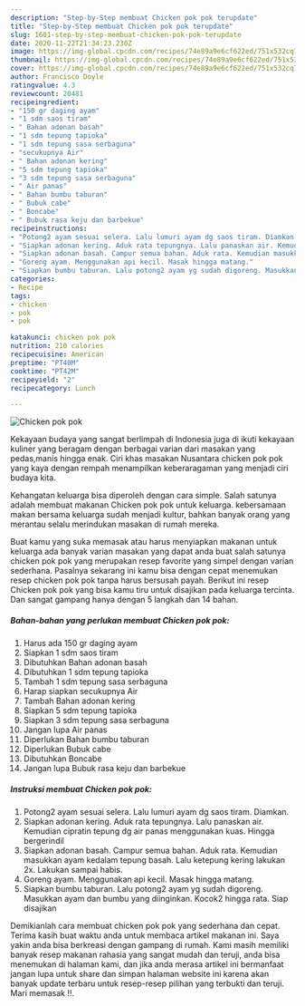 ```yaml
---
description: "Step-by-Step membuat Chicken pok pok terupdate"
title: "Step-by-Step membuat Chicken pok pok terupdate"
slug: 1601-step-by-step-membuat-chicken-pok-pok-terupdate
date: 2020-11-22T21:34:23.230Z
image: https://img-global.cpcdn.com/recipes/74e89a9e6cf622ed/751x532cq70/chicken-pok-pok-foto-resep-utama.jpg
thumbnail: https://img-global.cpcdn.com/recipes/74e89a9e6cf622ed/751x532cq70/chicken-pok-pok-foto-resep-utama.jpg
cover: https://img-global.cpcdn.com/recipes/74e89a9e6cf622ed/751x532cq70/chicken-pok-pok-foto-resep-utama.jpg
author: Francisco Doyle
ratingvalue: 4.3
reviewcount: 20481
recipeingredient:
- "150 gr daging ayam"
- "1 sdm saos tiram"
- " Bahan adonan basah"
- "1 sdm tepung tapioka"
- "1 sdm tepung sasa serbaguna"
- "secukupnya Air"
- " Bahan adonan kering"
- "5 sdm tepung tapioka"
- "3 sdm tepung sasa serbaguna"
- " Air panas"
- " Bahan bumbu taburan"
- " Bubuk cabe"
- " Boncabe"
- " Bubuk rasa keju dan barbekue"
recipeinstructions:
- "Potong2 ayam sesuai selera. Lalu lumuri ayam dg saos tiram. Diamkan."
- "Siapkan adonan kering. Aduk rata tepungnya. Lalu panaskan air. Kemudian cipratin tepung dg air panas menggunakan kuas. Hingga bergerindil"
- "Siapkan adonan basah. Campur semua bahan. Aduk rata. Kemudian masukkan ayam kedalam tepung basah. Lalu ketepung kering lakukan 2x. Lakukan sampai habis."
- "Goreng ayam. Menggunakan api kecil. Masak hingga matang."
- "Siapkan bumbu taburan. Lalu potong2 ayam yg sudah digoreng. Masukkan ayam dan bumbu yang diinginkan. Kocok2 hingga rata. Siap disajikan"
categories:
- Recipe
tags:
- chicken
- pok
- pok

katakunci: chicken pok pok 
nutrition: 210 calories
recipecuisine: American
preptime: "PT40M"
cooktime: "PT42M"
recipeyield: "2"
recipecategory: Lunch

---
```



![Chicken pok pok](https://img-global.cpcdn.com/recipes/74e89a9e6cf622ed/751x532cq70/chicken-pok-pok-foto-resep-utama.jpg)

Kekayaan budaya yang sangat berlimpah di Indonesia juga di ikuti kekayaan kuliner yang beragam dengan berbagai varian dari masakan yang pedas,manis hingga enak. Ciri khas masakan Nusantara chicken pok pok yang kaya dengan rempah menampilkan keberaragaman yang menjadi ciri budaya kita.




Kehangatan keluarga bisa diperoleh dengan cara simple. Salah satunya adalah membuat makanan Chicken pok pok untuk keluarga. kebersamaan makan bersama keluarga sudah menjadi kultur, bahkan banyak orang yang merantau selalu merindukan masakan di rumah mereka.

Buat kamu yang suka memasak atau harus menyiapkan makanan untuk keluarga ada banyak varian masakan yang dapat anda buat salah satunya chicken pok pok yang merupakan resep favorite yang simpel dengan varian sederhana. Pasalnya sekarang ini kamu bisa dengan cepat menemukan resep chicken pok pok tanpa harus bersusah payah.
Berikut ini resep Chicken pok pok yang bisa kamu tiru untuk disajikan pada keluarga tercinta. Dan sangat gampang hanya dengan 5 langkah dan 14 bahan.


<!--inarticleads1-->

##### Bahan-bahan yang perlukan membuat Chicken pok pok:

1. Harus ada 150 gr daging ayam
1. Siapkan 1 sdm saos tiram
1. Dibutuhkan  Bahan adonan basah
1. Dibutuhkan 1 sdm tepung tapioka
1. Tambah 1 sdm tepung sasa serbaguna
1. Harap siapkan secukupnya Air
1. Tambah  Bahan adonan kering
1. Siapkan 5 sdm tepung tapioka
1. Siapkan 3 sdm tepung sasa serbaguna
1. Jangan lupa  Air panas
1. Diperlukan  Bahan bumbu taburan
1. Diperlukan  Bubuk cabe
1. Dibutuhkan  Boncabe
1. Jangan lupa  Bubuk rasa keju dan barbekue




<!--inarticleads2-->

##### Instruksi membuat  Chicken pok pok:

1. Potong2 ayam sesuai selera. Lalu lumuri ayam dg saos tiram. Diamkan.
1. Siapkan adonan kering. Aduk rata tepungnya. Lalu panaskan air. Kemudian cipratin tepung dg air panas menggunakan kuas. Hingga bergerindil
1. Siapkan adonan basah. Campur semua bahan. Aduk rata. Kemudian masukkan ayam kedalam tepung basah. Lalu ketepung kering lakukan 2x. Lakukan sampai habis.
1. Goreng ayam. Menggunakan api kecil. Masak hingga matang.
1. Siapkan bumbu taburan. Lalu potong2 ayam yg sudah digoreng. Masukkan ayam dan bumbu yang diinginkan. Kocok2 hingga rata. Siap disajikan




Demikianlah cara membuat chicken pok pok yang sederhana dan cepat. Terima kasih buat waktu anda untuk membaca artikel makanan ini. Saya yakin anda bisa berkreasi dengan gampang di rumah. Kami masih memiliki banyak resep makanan rahasia yang sangat mudah dan teruji, anda bisa menemukan di halaman kami, dan jika anda merasa artikel ini bermanfaat jangan lupa untuk share dan simpan halaman website ini karena akan banyak update terbaru untuk resep-resep pilihan yang terbukti dan teruji. Mari memasak !!. 
